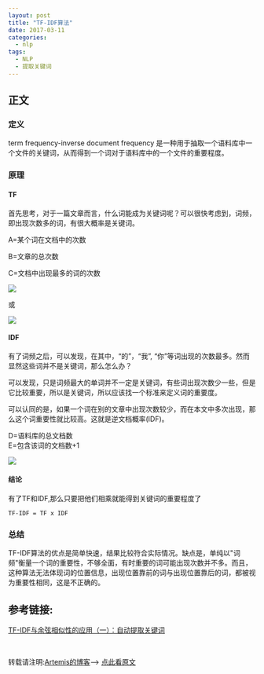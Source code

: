 ```yaml
---
layout: post
title: "TF-IDF算法"
date: 2017-03-11
categories:
  - nlp
tags: 
  - NLP
  - 提取关键词
---
```



## 正文

### 定义

term frequency-inverse document frequency 是一种用于抽取一个语料库中一个文件的关键词，从而得到一个词对于语料库中的一个文件的重要程度。

<!--more-->

### 原理

#### TF

首先思考，对于一篇文章而言，什么词能成为关键词呢？可以很快考虑到，词频，即出现次数多的词，有很大概率是关键词。<br/>

A=某个词在文档中的次数<br/>

B=文章的总次数<br/>

C=文档中出现最多的词的次数<br/>

<img src="http://chart.googleapis.com/chart?cht=tx&chl= TF=\frac{A}{B}" style="border:none;"> 

或<br/>

<img src="http://chart.googleapis.com/chart?cht=tx&chl= TF=\frac{A}{C}" style="border:none;"> 


#### IDF

有了词频之后，可以发现，在其中，“的”，“我”, “你”等词出现的次数最多。然而显然这些词并不是关键词，那么怎么办？

可以发现，只是词频最大的单词并不一定是关键词，有些词出现次数少一些，但是它比较重要，所以是关键词，所以应该找一个标准来定义词的重要度。

可以认同的是，如果一个词在别的文章中出现次数较少，而在本文中多次出现，那么这个词重要性就比较高。这就是逆文档概率(IDF)。


D=语料库的总文档数<br/>
E=包含该词的文档数+1

<img src="http://chart.googleapis.com/chart?cht=tx&chl= $$IDF=log(\frac{D}{E})$$" style="border:none;"> 

#### 结论

有了TF和IDF,那么只要把他们相乘就能得到关键词的重要程度了<br/>

`TF-IDF = TF x IDF`

### 总结

TF-IDF算法的优点是简单快速，结果比较符合实际情况。缺点是，单纯以"词频"衡量一个词的重要性，不够全面，有时重要的词可能出现次数并不多。而且，这种算法无法体现词的位置信息，出现位置靠前的词与出现位置靠后的词，都被视为重要性相同，这是不正确的。

## 参考链接:
[TF-IDF与余弦相似性的应用（一）：自动提取关键词
](http://www.ruanyifeng.com/blog/2013/03/tf-idf.html)


<br>

转载请注明:[Artemis的博客]([https://BlasphemyAngels.github.io)--> [点此看原文
](https://blasphemyangels.github.io/2017/03/tfidf/)
